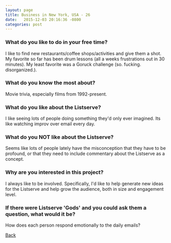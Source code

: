 ```yaml
---
layout: page
title: Business in New York, USA - 26
date:   2015-12-03 20:16:36 -0800
categories: post
---
```


### What do you like to do in your free time?
<p>I like to find new restaurants/coffee shops/activities and give them a shot. My favorite so far has been drum lessons (all a weeks frustrations out in 30 minutes). My least favorite was a Goruck challenge (so. fucking. disorganized.).</p>

### What do you know the most about?
<p>Movie trivia, especially films from 1992-present.</p>

### What do you like about the Listserve?
<p>I like seeing lots of people doing something they'd only ever imagined. Its like watching improv over email every day. </p>

### What do you NOT like about the Listserve?
<p>Seems like lots of people lately have the misconception that they have to be profound, or that they need to include commentary about the Listserve as a concept. </p>

### Why are you interested in this project?
<p>I always like to be involved. Specifically, I'd like to help generate new ideas for the Listserve and help grow the audience, both in size and engagement level. </p>

### If there were Listserve 'Gods' and you could ask them a question, what would it be?
<p>How does each person respond emotionally to the daily emails?</p>

[Back][1]

[1]: /responders/all